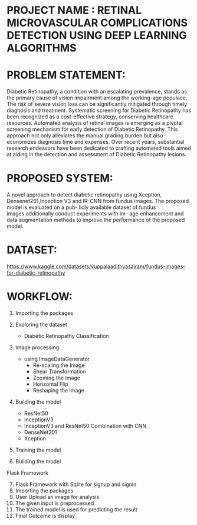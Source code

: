 # PROJECT NAME :  RETINAL MICROVASCULAR COMPLICATIONS DETECTION USING DEEP LEARNING ALGORITHMS

# PROBLEM STATEMENT:
 Diabetic Retinopathy, a condition with an escalating prevalence, stands as the primary cause of vision impairment among the working-age populace. The risk of severe vision loss can be significantly mitigated through timely diagnosis and treatment. Systematic screening for Diabetic Retinopathy has been recognized as a cost-effective strategy, conserving healthcare resources. Automated analysis of retinal images is emerging as a pivotal screening mechanism for early detection of Diabetic Retinopathy. This approach not only alleviates the manual grading burden but also economizes diagnosis time and expenses. Over recent years, substantial research endeavors have been dedicated to crafting automated tools aimed at aiding in the detection and assessment of Diabetic Retinopathy lesions.

# PROPOSED SYSTEM: 
A novel approach to detect diabetic retinopathy using Xception, Densenet201,Inception V3 and IR-CNN from fundus images. The proposed model is evaluated on a pub- licly available dataset of fundus images.additionally conduct experiments with im- age enhancement and data augmentation methods to improve the performance of the proposed model.

# DATASET:
[https://www.kaggle.com/datasets/vuppalaadithyasairam/fundus-images-for-diabetic-retinopathy ](url)

# WORKFLOW:
1. Importing the packages
2. Exploring the dataset 
	- Diabetic Retinopathy Classification
3. Image processing
	- using ImageDataGenerator
		- Re-scaling the Image
		- Shear Transformation
		- Zooming the Image
		- Horizontal Flip 
		- Reshaping the Image 
	
	
4. Building the model 
    - ResNet50
    - InceptionV3
    - InceptionV3 and ResNet50 Combination with CNN
    - DenseNet201
    - Xception
5. Training the model
6. Building the model 


Flask Framework
 
7. Flask Framework with Sqlite for signup and signin
8. Importing the packages
9. User Upload an image for analysis
10. The given input is preprocessed 
11. The trained model is used for predicting the result
12. Final Outcome is display
